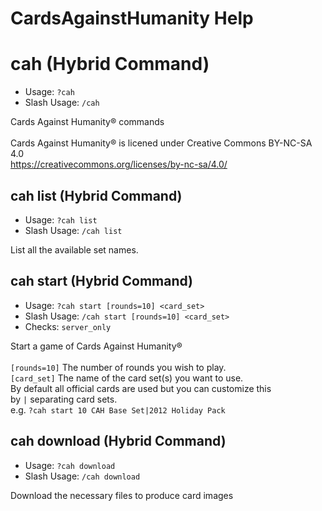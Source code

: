 # CardsAgainstHumanity Help

# cah (Hybrid Command)
 - Usage: `?cah `
 - Slash Usage: `/cah `

Cards Against Humanity®️ commands<br/><br/>Cards Against Humanity®️ is licened under Creative Commons BY-NC-SA 4.0<br/>https://creativecommons.org/licenses/by-nc-sa/4.0/

## cah list (Hybrid Command)
 - Usage: `?cah list `
 - Slash Usage: `/cah list `

List all the available set names.

## cah start (Hybrid Command)
 - Usage: `?cah start [rounds=10] <card_set> `
 - Slash Usage: `/cah start [rounds=10] <card_set> `
 - Checks: `server_only`

Start a game of Cards Against Humanity®️<br/><br/>`[rounds=10]` The number of rounds you wish to play.<br/>`[card_set]` The name of the card set(s) you want to use.<br/>By default all official cards are used but you can customize this<br/>by `|` separating card sets.<br/>e.g. `?cah start 10 CAH Base Set|2012 Holiday Pack`

## cah download (Hybrid Command)
 - Usage: `?cah download `
 - Slash Usage: `/cah download `

Download the necessary files to produce card images


